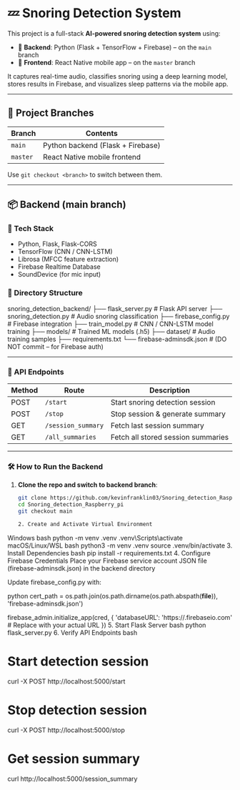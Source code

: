 # 💤 Snoring Detection System

This project is a full-stack **AI-powered snoring detection system** using:

- 🧠 **Backend**: Python (Flask + TensorFlow + Firebase) – on the `main` branch
- 📱 **Frontend**: React Native mobile app – on the `master` branch

It captures real-time audio, classifies snoring using a deep learning model, stores results in Firebase, and visualizes sleep patterns via the mobile app.

---

## 🧠 Project Branches

| Branch   | Contents                             |
|----------|--------------------------------------|
| `main`   | Python backend (Flask + Firebase)    |
| `master` | React Native mobile frontend         |

Use `git checkout <branch>` to switch between them.

---

## 📦 Backend (main branch)

### 🔧 Tech Stack
- Python, Flask, Flask-CORS
- TensorFlow (CNN / CNN-LSTM)
- Librosa (MFCC feature extraction)
- Firebase Realtime Database
- SoundDevice (for mic input)

### 📂 Directory Structure

snoring_detection_backend/
├── flask_server.py # Flask API server
├── snoring_detection.py # Audio snoring classification
├── firebase_config.py # Firebase integration
├── train_model.py # CNN / CNN-LSTM model training
├── models/ # Trained ML models (.h5)
├── dataset/ # Audio training samples
├── requirements.txt
└── firebase-adminsdk.json # (DO NOT commit – for Firebase auth)


---

### 🚀 API Endpoints

| Method | Route               | Description                        |
|--------|---------------------|------------------------------------|
| POST   | `/start`            | Start snoring detection session    |
| POST   | `/stop`             | Stop session & generate summary    |
| GET    | `/session_summary`  | Fetch last session summary         |
| GET    | `/all_summaries`    | Fetch all stored session summaries |

---

### 🛠️ How to Run the Backend

1. **Clone the repo and switch to backend branch**:
   ```bash
   git clone https://github.com/kevinfranklin03/Snoring_detection_Raspberry_pi.git
   cd Snoring_detection_Raspberry_pi
   git checkout main

   2. Create and Activate Virtual Environment
Windows
bash
python -m venv .venv
.venv\Scripts\activate
macOS/Linux/WSL
bash
python3 -m venv .venv
source .venv/bin/activate
3. Install Dependencies
bash
pip install -r requirements.txt
4. Configure Firebase Credentials
Place your Firebase service account JSON file (firebase-adminsdk.json) in the backend directory

Update firebase_config.py with:

python
cert_path = os.path.join(os.path.dirname(os.path.abspath(__file__)), 'firebase-adminsdk.json')

firebase_admin.initialize_app(cred, {
    'databaseURL': 'https://<your-database-name>.firebaseio.com'  # Replace with your actual URL
})
5. Start Flask Server
bash
python flask_server.py
6. Verify API Endpoints
bash
# Start detection session
curl -X POST http://localhost:5000/start

# Stop detection session
curl -X POST http://localhost:5000/stop

# Get session summary
curl http://localhost:5000/session_summary

